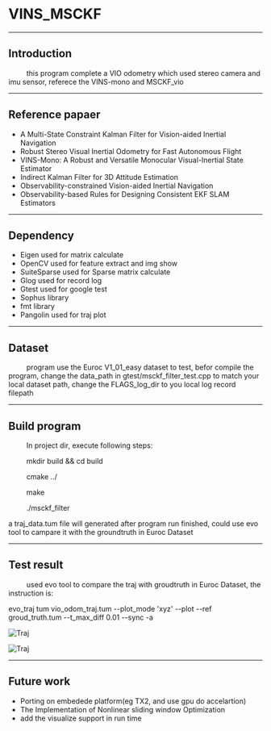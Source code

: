# VINS_MSCKF
***
## Introduction
$\qquad$ this program complete a VIO odometry which used stereo camera and imu sensor, referece the
VINS-mono and MSCKF_vio
***
## Reference papaer
* A Multi-State Constraint Kalman Filter
for Vision-aided Inertial Navigation
* Robust Stereo Visual Inertial Odometry for Fast Autonomous Flight
* VINS-Mono: A Robust and Versatile Monocular
Visual-Inertial State Estimator
* Indirect Kalman Filter for 3D Attitude Estimation
* Observability-constrained
Vision-aided Inertial Navigation
* Observability-based Rules for Designing
Consistent EKF SLAM Estimators

***
## Dependency
* Eigen used for matrix calculate
* OpenCV used for feature extract and img show
* SuiteSparse used for Sparse matrix calculate
* Glog used for record log
* Gtest used for google test
* Sophus library
* fmt library
* Pangolin used for traj plot
***
## Dataset

$\qquad$ program use the Euroc V1_01_easy dataset to test, befor compile the program, change the data_path in gtest/msckf_filter_test.cpp to match your local dataset path, change the FLAGS_log_dir to you local log record filepath

***
## Build program

$\qquad$ In project dir, execute following steps:

$\qquad$  mkdir build && cd build

$\qquad$  cmake ../

$\qquad$  make

$\qquad$  ./msckf_filter

a traj_data.tum file will generated after program run finished, could use evo tool to campare it with the groundtruth in Euroc Dataset
***
## Test result
$\qquad$ used evo tool to  compare the traj with groudtruth in Euroc Dataset, the instruction is:

evo_traj  tum vio_odom_traj.tum  --plot_mode 'xyz' --plot --ref groud_truth.tum  --t_max_diff 0.01 --sync -a


![Traj](https://raw.githubusercontent.com/lliibboo/vins_msckf/main/evo_result/evo_traj_compare.png)

![Traj](https://raw.githubusercontent.com/lliibboo/vins_msckf/main/evo_result/evo_traj_xyz_compare.png)
***
## Future work
* Porting on embedede platform(eg TX2, and use gpu do accelartion)
* The Implementation of Nonlinear sliding window Optimization
* add the visualize support in run time


